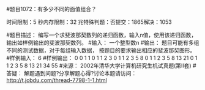 #题目1072：有多少不同的面值组合？

时间限制：5 秒内存限制：32 兆特殊判题：否提交：1865解决：1053

#题目描述：
编写一个求斐波那契数列的递归函数，输入n值，使用该递归函数，输出如样例输出的斐波那契数列。
#输入：
一个整型数n
#输出：
题目可能有多组不同的测试数据，对于每组输入数据，
按题目的要求输出相应的斐波那契图形。
#样例输入：
6
#样例输出：
0
0 1 1
0 1 1 2 3
0 1 1 2 3 5 8
0 1 1 2 3 5 8 13 21
0 1 1 2 3 5 8 13 21 34 55
#来源：
2002年清华大学计算机研究生机试真题(第II套)
#答疑：
解题遇到问题?分享解题心得?讨论本题请访问：http://t.jobdu.com/thread-7798-1-1.html
